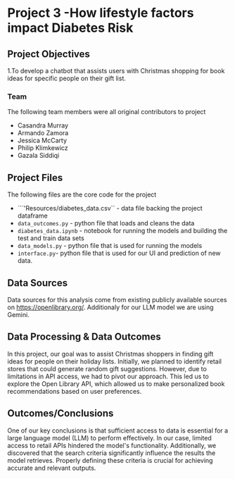 # Project 3 -How lifestyle factors impact Diabetes Risk

## Project Objectives
1.To develop a chatbot that assists users with Christmas shopping for book ideas for specific people on their gift list.

### Team

The following team members were all original contributors to project
- Casandra Murray
- Armando Zamora
- Jessica McCarty
- Philip Klimkewicz
- Gazala Siddiqi

## Project Files
The following files are the core code for the project
- ```'Resources/diabetes_data.csv`` - data file backing the project dataframe
- ```data_outcomes.py``` - python file that loads and cleans the data 
- ```diabetes_data.ipynb``` - notebook for running the models and building the test and train data sets
- ```data_models.py``` - python file that is used for running the models 
- ```interface.py```- python file that is used for our UI and prediction of new data.

## Data Sources
Data sources for this analysis come from existing publicly available sources on https://openlibrary.org/. Additionaly for our LLM model we are using Gemini. 


## Data Processing & Data Outcomes
In this project, our goal was to assist Christmas shoppers in finding gift ideas for people on their holiday lists. Initially, we planned to identify retail stores that could generate random gift suggestions. However, due to limitations in API access, we had to pivot our approach. This led us to explore the Open Library API, which allowed us to make personalized book recommendations based on user preferences.


## Outcomes/Conclusions
One of our key conclusions is that sufficient access to data is essential for a large language model (LLM) to perform effectively. In our case, limited access to retail APIs hindered the model's functionality. Additionally, we discovered that the search criteria significantly influence the results the model retrieves. Properly defining these criteria is crucial for achieving accurate and relevant outputs.